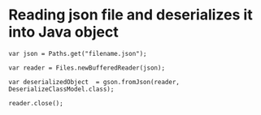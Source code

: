 # Reading json file and deserializes it into Java object

```
var json = Paths.get("filename.json");

var reader = Files.newBufferedReader(json);

var deserializedObject  = gson.fromJson(reader, DeserializeClassModel.class);

reader.close();
```

